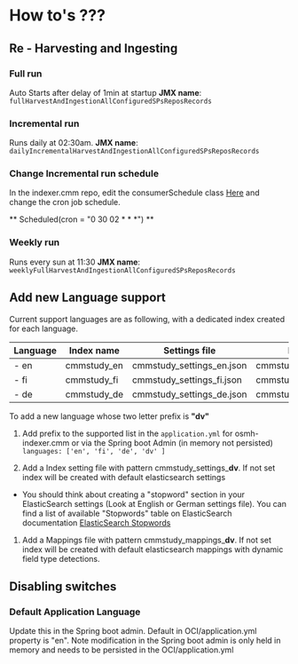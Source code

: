 # How to's  ???

## Re - Harvesting and Ingesting

### Full run
Auto Starts after delay of 1min at startup
**JMX name**: `fullHarvestAndIngestionAllConfiguredSPsReposRecords`

### Incremental run

Runs daily at 02:30am.
**JMX name**: `dailyIncrementalHarvestAndIngestionAllConfiguredSPsReposRecords`

### Change Incremental run schedule

In the indexer.cmm repo, edit the consumerSchedule class [Here](https://bitbucket.org/cessda/cessda.pasc.osmh-indexer.cmm/src/master/src/main/java/eu/cessda/pasc/oci/ConsumerScheduler.java) and change the cron job schedule.  

** Scheduled(cron = "0 30 02 * * *") **

### Weekly run

Runs every sun at 11:30
**JMX name**: `weeklyFullHarvestAndIngestionAllConfiguredSPsReposRecords`


## Add new Language support

Current support languages are as following, with a dedicated index created for each language.

Language| Index name | Settings file | Mappings file
--------|------------| --------------| ------------
- en | cmmstudy_en  | cmmstudy_settings_en.json | cmmstudy_mappings_en.json  
- fi | cmmstudy_fi  | cmmstudy_settings_fi.json | cmmstudy_mappings_fi.json
- de | cmmstudy_de  | cmmstudy_settings_de.json | cmmstudy_mappings_de.json

To add a new language whose two letter prefix is **"dv"**

1. Add prefix to the supported list in the `application.yml` for osmh-indexer.cmm or via the Spring boot Admin (in memory not persisted) `  
    languages: ['en', 'fi', 'de', 'dv' ]`

1. Add a Index setting file with pattern cmmstudy_settings_**dv**.  If not set index will be created with default elasticsearch settings 

  - You should think about creating a "stopword" section in your ElasticSearch settings (Look at English or German settings file). You can find a list of available "Stopwords" table on ElasticSearch documentation
[ElasticSearch Stopwords](https://www.elastic.co/guide/en/elasticsearch/reference/2.4/analysis-lang-analyzer.html)

1. Add a Mappings file with pattern cmmstudy_mappings_**dv**.  If not set index will be created with default elasticsearch mappings with dynamic field type detections.



## Disabling switches

### Default Application Language

Update this in the Spring boot admin.  Default in OCI/application.yml property is "en".
Note modification in the Spring boot admin is only held in memory and needs to be persisted in the OCI/application.yml